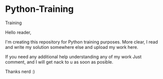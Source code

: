 # Python-Training
Training

Hello reader,

I'm creating this repository for Python training purposes. More clear, I read and write my solution somewhere else and upload my work here.

If you need any additional help understanding any of my work Just comment, and I will get nack to u as soon as posible.

Thanks nerd :) 
